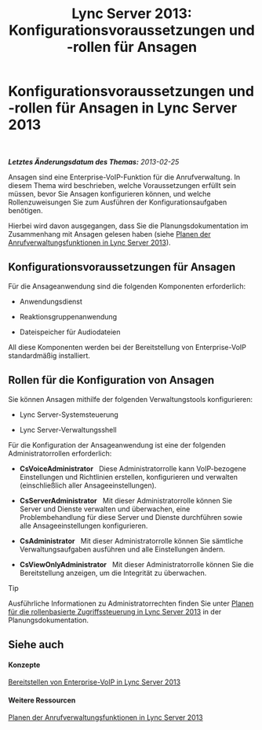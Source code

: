 ﻿---
title: 'Lync Server 2013: Konfigurationsvoraussetzungen und -rollen für Ansagen'
TOCTitle: Konfigurationsvoraussetzungen und -rollen für Ansagen
ms:assetid: 82f2dfe9-4c5e-4d65-96a1-96495d506ea4
ms:mtpsurl: https://technet.microsoft.com/de-de/library/Gg398658(v=OCS.15)
ms:contentKeyID: 49294598
ms.date: 05/19/2016
mtps_version: v=OCS.15
ms.translationtype: HT
---

# Konfigurationsvoraussetzungen und -rollen für Ansagen in Lync Server 2013

 

_**Letztes Änderungsdatum des Themas:** 2013-02-25_

Ansagen sind eine Enterprise-VoIP-Funktion für die Anrufverwaltung. In diesem Thema wird beschrieben, welche Voraussetzungen erfüllt sein müssen, bevor Sie Ansagen konfigurieren können, und welche Rollenzuweisungen Sie zum Ausführen der Konfigurationsaufgaben benötigen.

Hierbei wird davon ausgegangen, dass Sie die Planungsdokumentation im Zusammenhang mit Ansagen gelesen haben (siehe [Planen der Anrufverwaltungsfunktionen in Lync Server 2013](lync-server-2013-planning-for-call-management-features.md)).

## Konfigurationsvoraussetzungen für Ansagen

Für die Ansageanwendung sind die folgenden Komponenten erforderlich:

  - Anwendungsdienst

  - Reaktionsgruppenanwendung

  - Dateispeicher für Audiodateien

All diese Komponenten werden bei der Bereitstellung von Enterprise-VoIP standardmäßig installiert.

## Rollen für die Konfiguration von Ansagen

Sie können Ansagen mithilfe der folgenden Verwaltungstools konfigurieren:

  - Lync Server-Systemsteuerung

  - Lync Server-Verwaltungsshell

Für die Konfiguration der Ansageanwendung ist eine der folgenden Administratorrollen erforderlich:

  - **CsVoiceAdministrator**   Diese Administratorrolle kann VoIP-bezogene Einstellungen und Richtlinien erstellen, konfigurieren und verwalten (einschließlich aller Ansageeinstellungen).

  - **CsServerAdministrator**   Mit dieser Administratorrolle können Sie Server und Dienste verwalten und überwachen, eine Problembehandlung für diese Server und Dienste durchführen sowie alle Ansageeinstellungen konfigurieren.

  - **CsAdministrator**   Mit dieser Administratorrolle können Sie sämtliche Verwaltungsaufgaben ausführen und alle Einstellungen ändern.

  - **CsViewOnlyAdministrator**   Mit dieser Administratorrolle können Sie die Bereitstellung anzeigen, um die Integrität zu überwachen.


> [!TIP]
> Ausführliche Informationen zu Administratorrechten finden Sie unter <A href="lync-server-2013-planning-for-role-based-access-control.md">Planen für die rollenbasierte Zugriffssteuerung in Lync Server 2013</A> in der Planungsdokumentation.



## Siehe auch

#### Konzepte

[Bereitstellen von Enterprise-VoIP in Lync Server 2013](lync-server-2013-deploying-enterprise-voice.md)  

#### Weitere Ressourcen

[Planen der Anrufverwaltungsfunktionen in Lync Server 2013](lync-server-2013-planning-for-call-management-features.md)

